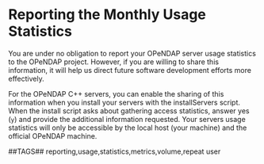 # Reporting the Monthly Usage Statistics

You are under no obligation to report your OPeNDAP server usage statistics
to the OPeNDAP project. However, if you are willing to share this information,
it will help us direct future software development efforts more effectively.

For the OPeNDAP C++ servers, you can enable the sharing of this information
when you install your servers with the installServers script.
When the install script asks about gathering access statistics,
answer yes (`y`) and provide the additional information requested.
Your servers usage statistics will only be accessible by the local host
(your machine) and the official OPeNDAP machine.

##TAGS##
reporting,usage,statistics,metrics,volume,repeat user